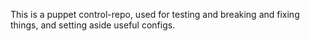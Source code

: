 This is a puppet control-repo, used for testing and breaking and fixing things, and setting aside useful configs.
